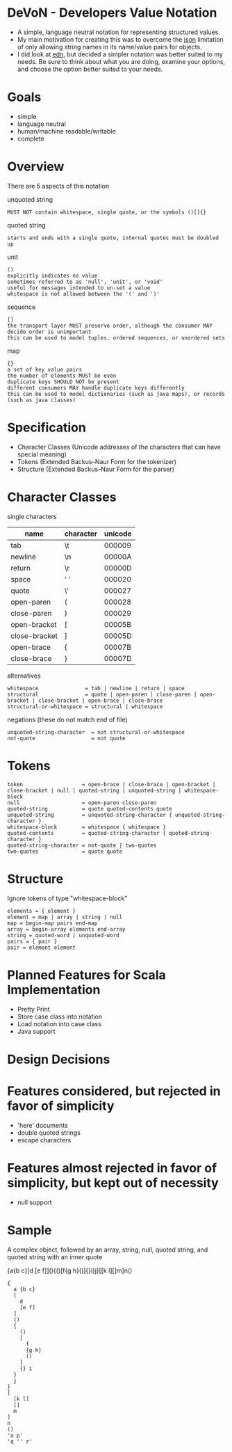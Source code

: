 DeVoN - Developers Value Notation
===
- A simple, language neutral notation for representing structured values.
- My main motivation for creating this was to overcome the [json](http://www.json.org) limitation of only allowing string names in its name/value pairs for objects.
- I did look at [edn](https://github.com/edn-format/edn), but decided a simpler notation was better suited to my needs.  Be sure to think about what you are doing, examine your options, and choose the option better suited to your needs.

Goals
===
- simple
- language neutral
- human/machine readable/writable
- complete

Overview
===
There are 5 aspects of this notation


unquoted string

    MUST NOT contain whitespace, single quote, or the symbols ()[]{}

quoted string

    starts and ends with a single quote, internal quotes must be doubled up

unit

    ()
    explicitly indicates no value
    sometimes referred to as 'null', 'unit', or 'void'
    useful for messages intended to un-set a value
    whitespace is not allowed between the '(' and ')'

sequence

    []
    the transport layer MUST preserve order, although the consumer MAY decide order is unimportant
    this can be used to model tuples, ordered sequences, or unordered sets

map

    {}
    a set of key value pairs
    the number of elements MUST be even
    duplicate keys SHOULD NOT be present
    different consumers MAY handle duplicate keys differently
    this can be used to model dictionaries (such as java maps), or records (such as java classes)

Specification
===
- Character Classes (Unicode addresses of the characters that can have special meaning)
- Tokens (Extended Backus–Naur Form for the tokenizer)
- Structure (Extended Backus–Naur Form for the parser)

Character Classes
===
single characters

<table>
    <thead>
    <tr><th>name</th><th>character</th><th>unicode</th></tr>
    </thead>
    <tbody>
    <tr><td>tab          </td><td>\t </td><td>000009</td></tr>
    <tr><td>newline      </td><td>\n </td><td>00000A</td></tr>
    <tr><td>return       </td><td>\r </td><td>00000D</td></tr>
    <tr><td>space        </td><td>' '</td><td>000020</td></tr>
    <tr><td>quote        </td><td>\' </td><td>000027</td></tr>
    <tr><td>open-paren   </td><td>(  </td><td>000028</td></tr>
    <tr><td>close-paren  </td><td>)  </td><td>000029</td></tr>
    <tr><td>open-bracket </td><td>[  </td><td>00005B</td></tr>
    <tr><td>close-bracket</td><td>]  </td><td>00005D</td></tr>
    <tr><td>open-brace   </td><td>{  </td><td>00007B</td></tr>
    <tr><td>close-brace  </td><td>}  </td><td>00007D</td></tr>
    </tbody>
</table>

alternatives

    whitespace               = tab | newline | return | space
    structural               = quote | open-paren | close-paren | open-bracket | close-bracket | open-brace | close-brace
    structural-or-whitespace = structural | whitespace

negations (these do not match end of file)

    unquoted-string-character  = not structural-or-whitespace
    not-quote                  = not quote

Tokens
===

    token                   = open-brace | close-brace | open-bracket | close-bracket | null | quoted-string | unquoted-string | whitespace-block
    null                    = open-paren close-paren
    quoted-string           = quote quoted-contents quote
    unquoted-string         = unquoted-string-character { unquoted-string-character }
    whitespace-block        = whitespace { whitespace }
    quoted-contents         = quoted-string-character { quoted-string-character }
    quoted-string-character = not-quote | two-quotes
    two-quotes              = quote quote

Structure
===

Ignore tokens of type "whitespace-block"

    elements = { element }
    element = map | array | string | null
    map = begin-map pairs end-map
    array = begin-array elements end-array
    string = quoted-word | unquoted-word
    pairs = { pair }
    pair = element element

Planned Features for Scala Implementation
===
- Pretty Print
- Store case class into notation
- Load notation into case class
- Java support

Design Decisions
===

Features considered, but rejected in favor of simplicity
===
- 'here' documents
- double quoted strings
- escape characters

Features almost rejected in favor of simplicity, but kept out of necessity
===
- null support

Sample
===
A complex object, followed by an array, string, null, quoted string, and quoted string with an inner quote

{a{b c}\[d \[e f\]\](){()\[f{g h}()\]{}i}j}\[\[k l\]\[\]m\]n()

    {
      a {b c}
      [
        d
        [e f]
      ]
      ()
      {
        ()
        [
          f
          {g h}
          ()
        ]
        {} i
      }
      j
    }
    [
      [k l]
      []
      m
    ]
    n
    ()
    'o p'
    'q '' r'

